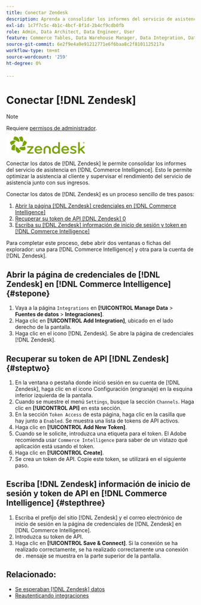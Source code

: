 ```yaml
---
title: Conectar Zendesk
description: Aprenda a consolidar los informes del servicio de asistencia en  [!DNL Commerce Intelligence].
exl-id: 1c7f7c5c-4b1c-4bcf-8f1d-2b4cf9cdb0fb
role: Admin, Data Architect, Data Engineer, User
feature: Commerce Tables, Data Warehouse Manager, Data Integration, Data Import/Export
source-git-commit: 6e2f9e4a9e91212771e6f6baa8c2f8101125217a
workflow-type: tm+mt
source-wordcount: '259'
ht-degree: 0%

---
```


# Conectar [!DNL Zendesk]

>[!NOTE]
>
>Requiere [permisos de administrador](../../../administrator/user-management/user-management.md).

![](../../../assets/Zendesk_logo.png)

Conectar los datos de [!DNL Zendesk] le permite consolidar los informes del servicio de asistencia en [!DNL Commerce Intelligence]. Esto le permite optimizar la asistencia al cliente y supervisar el rendimiento del servicio de asistencia junto con sus ingresos.

Conectar los datos de [!DNL Zendesk] es un proceso sencillo de tres pasos:

1. [Abrir la página  [!DNL Zendesk] credenciales en [!DNL Commerce Intelligence]](#stepone)
1. [Recuperar su token de API  [!DNL Zendesk] 0](#steptwo)
1. [Escriba su [!DNL Zendesk] información de inicio de sesión y token en [!DNL Commerce Intelligence]](#stepthree)

Para completar este proceso, debe abrir dos ventanas o fichas del explorador: una para [!DNL Commerce Intelligence] y otra para la cuenta de [!DNL Zendesk].

## Abrir la página de credenciales de [!DNL Zendesk] en [!DNL Commerce Intelligence] {#stepone}

1. Vaya a la página `Integrations` en **[!UICONTROL Manage Data** > **&#x200B; Fuentes de datos &#x200B;**> **Integraciones]**.
1. Haga clic en **[!UICONTROL Add Integration]**, ubicado en el lado derecho de la pantalla.
1. Haga clic en el icono [!DNL Zendesk]. Se abre la página de credenciales [!DNL Zendesk].

## Recuperar su token de API [!DNL Zendesk] {#steptwo}

1. En la ventana o pestaña donde inició sesión en su cuenta de [!DNL Zendesk], haga clic en el icono Configuración (engranaje) en la esquina inferior izquierda de la pantalla.
1. Cuando se muestre el menú `Settings`, busque la sección `Channels`. Haga clic en **[!UICONTROL API]** en esta sección.
1. En la sección `Token Access` de esta página, haga clic en la casilla que hay junto a `Enabled`. Se muestra una lista de tokens de API activos.
1. Haga clic en **[!UICONTROL Add New Token]**.
1. Cuando se le solicite, introduzca una etiqueta para el token. El Adobe recomienda usar `Commerce Intelligence` para saber de un vistazo qué aplicación está usando el token.
1. Haga clic en **[!UICONTROL Create]**.
1. Se crea un token de API. Copie este token, se utilizará en el siguiente paso.

## Escriba [!DNL Zendesk] información de inicio de sesión y token de API en [!DNL Commerce Intelligence] {#stepthree}

1. Escriba el prefijo del sitio [!DNL Zendesk] y el correo electrónico de inicio de sesión en la página de credenciales de [!DNL Zendesk] en [!DNL Commerce Intelligence].
1. Introduzca su token de API.
1. Haga clic en **[!UICONTROL Save & Connect]**. Si la conexión se ha realizado correctamente, se ha realizado correctamente una conexión de *.* mensaje se muestra en la parte superior de la pantalla.

## Relacionado:

* [Se esperaban  [!DNL Zendesk] datos](../integrations/exp-zendesk-data.md)
* [Reautenticando integraciones](https://experienceleague.adobe.com/docs/commerce-knowledge-base/kb/how-to/mbi-reauthenticating-integrations.html)
